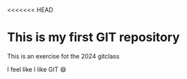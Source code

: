 <<<<<<< HEAD
# This is my first GIT repository

This is an exercise fot the 2024 gitclass 

I feel like I like GIT 😄
